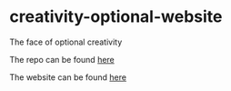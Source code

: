 # creativity-optional-website
The face of optional creativity

The repo can be found [here](https://github.com/BCaven/creativity-optional)

The website can be found [here](https://bcaven.github.io/)
